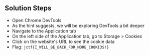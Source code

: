 ## Solution Steps
* Open Chrome DevTools
* As the hint suggests, we will be exploring DevTools a bit deeper
* Navigate to the Application tab
* On the left side of the Application tab, go to Storage > Cookies
* Click on the website's URL to see the cookie data
* Flag: `jctf{I_WILL_BE_BACK_FOR_MORE_C00KI3S!}`